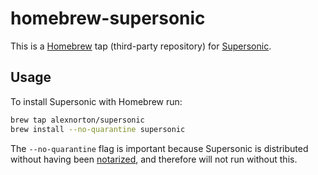 # homebrew-supersonic

This is a [Homebrew](https://brew.sh/) tap (third-party repository) for [Supersonic](https://github.com/dweymouth/supersonic).

## Usage

To install Supersonic with Homebrew run:

```sh
brew tap alexnorton/supersonic
brew install --no-quarantine supersonic
```

The `--no-quarantine` flag is important because Supersonic is distributed without having been [notarized](https://developer.apple.com/documentation/security/notarizing-macos-software-before-distribution), and therefore will not run without this.
